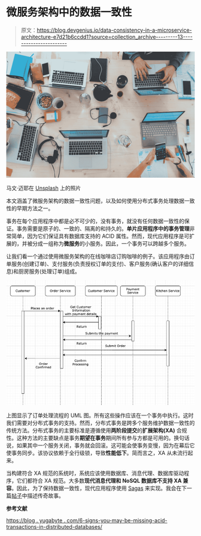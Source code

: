 # 微服务架构中的数据一致性

> 原文：<https://blog.devgenius.io/data-consistency-in-a-microservice-architecture-e7d21b6ccdd1?source=collection_archive---------13----------------------->

![](img/9aa4508e1190e971fe47c12c1c85dbbe.png)

马文·迈耶在 [Unsplash](https://unsplash.com?utm_source=medium&utm_medium=referral) 上的照片

本文涵盖了微服务架构的数据一致性问题，以及如何使用分布式事务处理数据一致性的早期方法之一。

事务在每个应用程序中都是必不可少的，没有事务，就没有任何数据一致性的保证。事务需要是原子的、一致的、隔离的和持久的。**单片应用程序中的事务管理**非常简单，因为它们保证具有数据库支持的 ACID 属性。然而，现代应用程序是可扩展的，并被分成一组称为**微服务**的小服务。因此，一个事务可以跨越多个服务。

让我们看一个通过使用微服务架构的在线咖啡店订购咖啡的例子。该应用程序由订单服务(创建订单)、支付服务(负责授权订单的支付)、客户服务(确认客户的详细信息)和厨房服务(处理订单)组成。

![](img/57c04ad1b52c033d3b3e90aeedba9e47.png)

上图显示了订单处理流程的 UML 图。所有这些操作应该在一个事务中执行。这时我们需要对分布式事务的支持。然而，分布式事务是跨多个服务维护数据一致性的传统方法。分布式事务的主要标准是遵循使用**两阶段提交**的**扩展架构(XA)** 合规性。这种方法的主要缺点是事务**期望在事务**期间所有参与方都是可用的。换句话说，如果其中一个服务关闭，事务就会回滚。这可能会使事务变慢，因为在幕后它使事务同步。该协议依赖于全行级锁，导致**性能低下**。简而言之，XA 从未流行起来。

当构建符合 XA 规范的系统时，系统应该使用数据库、消息代理、数据库驱动程序，它们都符合 XA 规范。大多数**现代消息代理和 NoSQL 数据库不支持 XA 兼容**。因此，为了保持数据一致性，现代应用程序使用 [Sagas](https://microservices.io/patterns/data/saga.html) 来实现。我会在下一篇[帖子](https://medium.com/dev-genius/solving-data-consistency-using-sagas-80c00b311e45)中描述传奇故事。

**参考文献**

[https://blog . yugabyte . com/6-signs-you-may-be-missing-acid-transactions-in-distributed-databases/](https://blog.yugabyte.com/6-signs-you-might-be-misunderstanding-acid-transactions-in-distributed-databases/)